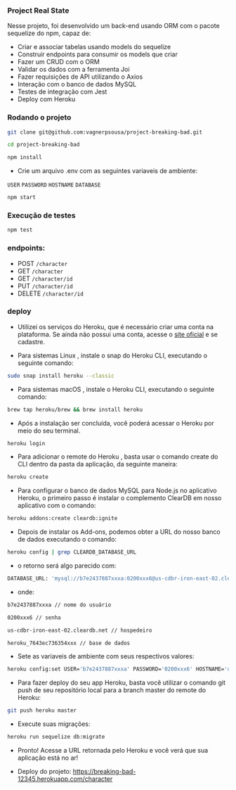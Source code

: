 ### Project Real State

Nesse projeto, foi desenvolvido um back-end usando ORM com o pacote sequelize do npm, capaz de:

- Criar e associar tabelas usando models do sequelize
- Construir endpoints para consumir os models que criar
- Fazer um CRUD com o ORM
- Validar os dados com a ferramenta Joi
- Fazer requisições de API utilizando o Axios
- Interação com o banco de dados MySQL
- Testes de integração com Jest
- Deploy com Heroku



### Rodando o projeto

```bash
git clone git@github.com:vagnerpsousa/project-breaking-bad.git
```

```bash
cd project-breaking-bad
```

```bash
npm install
```

- Crie um arquivo .env com as seguintes variaveis de ambiente:

`USER`
`PASSWORD`
`HOSTNAME`
`DATABASE`


```bash
npm start
```

### Execução de testes 

```bash
npm test
```

### endpoints:

-  POST `/character`
-  GET `/character`
-  GET `/character/id`
-  PUT `/character/id`
-  DELETE `/character/id`

### deploy

- Utilizei os serviços do Heroku, que é necessário criar uma conta na plataforma. Se ainda não possui uma conta, acesse o [site oficial](https://id.heroku.com/login) e se cadastre.

- Para sistemas Linux , instale o snap do Heroku CLI, executando o seguinte comando:

```bash
sudo snap install heroku --classic
```

- Para sistemas macOS , instale o Heroku CLI, executando o seguinte comando:

```bash
brew tap heroku/brew && brew install heroku
```

- Após a instalação ser concluída, você poderá acessar o Heroku por meio do seu terminal.

```bash
heroku login
```

- Para adicionar o remote do Heroku , basta usar o comando create do CLI dentro da pasta da aplicação, da seguinte maneira:

```bash
heroku create
```

- Para configurar o banco de dados MySQL para Node.js no aplicativo Heroku, o primeiro passo é instalar o complemento ClearDB em nosso aplicativo com o comando:

```bash
heroku addons:create cleardb:ignite
```

- Depois de instalar os Add-ons, podemos obter a URL do nosso banco de dados executando o comando:

```bash
heroku config | grep CLEARDB_DATABASE_URL
```

- o retorno será algo parecido com:

```bash
DATABASE_URL: 'mysql://b7e2437887xxxa:0200xxx6@us-cdbr-iron-east-02.cleardb.net/heroku_7643ec736354xxx?reconnect=true'
```

- onde:

```bash
b7e2437887xxxa // nome do usuário
```
```bash
0200xxx6 // senha
```
```bash
us-cdbr-iron-east-02.cleardb.net // hospedeiro
```
```bash
heroku_7643ec736354xxx // base de dados
```

- Sete as variaveis de ambiente com seus respectivos valores:

```bash
heroku config:set USER='b7e2437887xxxa' PASSWORD='0200xxx6' HOSTNAME='us-cdbr-iron-east-02.cleardb.net' DATABASE='heroku_7643ec736354xxx'
```

- Para fazer deploy do seu app Heroku, basta você utilizar o comando git push de seu repositório local para a branch master do remote do Heroku:

```bash
git push heroku master
```

- Execute suas migrações: 

```bash
heroku run sequelize db:migrate
```

- Pronto! Acesse a URL retornada pelo Heroku e você verá que sua aplicação está no ar!


- Deploy do projeto: https://breaking-bad-12345.herokuapp.com/character















  

  
  
  

